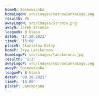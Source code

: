 ```yaml
---
homeN: Sosnowianka
homeLogoN: src/images/sosnowiankaLogo.png
resultN: VS
awayLogoN: src/images/Stronie.png
awayN: Żarek Stronie
leagueN: B klasa
dateN: '17.10.2021'
timeN: '15:00'
placeN: Stanisław Dolny
homeP: Zryw Lanckorona
homeLogoP: src/images/lanckorona.jpg
resultP: '1:2'
awayLogoP: src/images/sosnowiankaLogo.png
awayP: Sosnowianka
leagueP: B klasa
dateP: '09.10.2021'
timeP: '15:00'
placeP: Lanckorona
---
```

